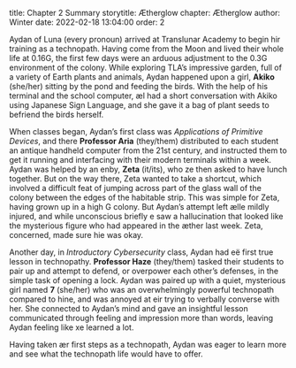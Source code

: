 title: Chapter 2 Summary
storytitle: Ætherglow 
chapter: Ætherglow
author: Winter
date: 2022-02-18 13:04:00
order: 2

Aydan of Luna (every pronoun) arrived at Translunar Academy to begin hir training as a technopath. Having come from the Moon and lived their whole life at 0.16G, the first few days were an arduous adjustment to the 0.3G environment of the colony. While exploring TLA’s impressive garden, full of a variety of Earth plants and animals, Aydan happened upon a girl, **Akiko** (she/her) sitting by the pond and feeding the birds. With the help of his terminal and the school computer, æl had a short conversation with Akiko using Japanese Sign Language, and she gave it a bag of plant seeds to befriend the birds herself.

When classes began, Aydan’s first class was *Applications of Primitive Devices*, and there **Professor Aria** (they/them) distributed to each student an antique handheld computer from the 21st century, and instructed them to get it running and interfacing with their modern terminals within a week. Aydan was helped by an enby, **Zeta** (it/its), who ze then asked to have lunch together. But on the way there, Zeta wanted to take a shortcut, which involved a difficult feat of jumping across part of the glass wall of the colony between the edges of the habitable strip. This was simple for Zeta, having grown up in a high G colony. But Aydan’s attempt left ælle mildly injured, and while unconscious briefly e saw a hallucination that looked like the mysterious figure who had appeared in the æther last week. Zeta, concerned, made sure hie was okay.

Another day, in *Introductory Cybersecurity* class, Aydan had eё first true lesson in technopathy. **Professor Haze** (they/them) tasked their students to pair up and attempt to defend, or overpower each other’s defenses, in the simple task of opening a lock. Aydan was paired up with a quiet, mysterious girl named **7** (she/her) who was an overwhelmingly powerful technopath compared to hine, and was annoyed at eir trying to verbally converse with her. She connected to Aydan’s mind and gave an insightful lesson communicated through feeling and impression more than words, leaving Aydan feeling like xe learned a lot.

Having taken ær first steps as a technopath, Aydan was eager to learn more and see what the technopath life would have to offer.


